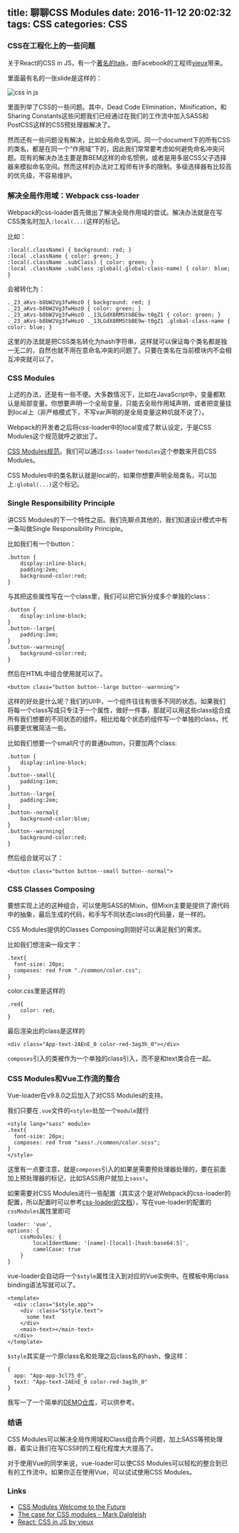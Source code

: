title: 聊聊CSS Modules
date: 2016-11-12 20:02:32
tags: CSS
categories: CSS
---


### CSS在工程化上的一些问题

关于React的CSS in JS，有一个[著名的talk](https://speakerdeck.com/vjeux/react-css-in-js)，由Facebook的工程师[vjeux](https://github.com/vjeux)带来。

里面最有名的一张slide是这样的：

![css in js](https://occc3ev3l.qnssl.com/zindex/Screen%20Shot%202016-11-13%20at%204.28.31%20PM.png)

里面列举了CSS的一些问题。其中，Dead Code Elimination，Minification，和Sharing Constants这些问题我们已经通过在我们的工作流中加入SASS和PostCSS这样的CSS预处理器解决了。

然而还有一些问题没有解决，比如全局命名空间。同一个document下的所有CSS的类名，都是在同一个“作用域”下的，因此我们常常要考虑如何避免命名冲突问题。现有的解决办法主要是靠BEM这样的命名惯例，或者是用多层CSS父子选择器来模拟命名空间。然而这样的办法对工程师有许多的限制。多级选择器有比较高的优先级，不容易维护。

<!-- more -->

### 解决全局作用域：Webpack css-loader

Webpack的css-loader首先做出了解决全局作用域的尝试。解决办法就是在写CSS类名时加入`:local(...)`这样的标记。

比如：

```
:local(.className) { background: red; }
:local .className { color: green; }
:local(.className .subClass) { color: green; }
:local .className .subClass :global(.global-class-name) { color: blue; }
```

会被转化为：

```
._23_aKvs-b8bW2Vg3fwHozO { background: red; }
._23_aKvs-b8bW2Vg3fwHozO { color: green; }
._23_aKvs-b8bW2Vg3fwHozO ._13LGdX8RMStbBE9w-t0gZ1 { color: green; }
._23_aKvs-b8bW2Vg3fwHozO ._13LGdX8RMStbBE9w-t0gZ1 .global-class-name { color: blue; }
```

这里的办法就是把CSS类名转化为hash字符串，这样就可以保证每个类名都是独一无二的，自然也就不用在意命名冲突的问题了。只要在类名在当前模块内不会相互冲突就可以了。

### CSS Modules

上述的办法，还是有一些不便。大多数情况下，比如在JavaScript中，变量都默认是局部变量。你想要声明一个全局变量，只能去全局作用域声明，或者把变量挂到local上（非严格模式下，不写var声明的是全局变量这种坑就不说了）。

Webpack的开发者之后将css-loader中的local变成了默认设定，于是CSS Modules这个规范就呼之欲出了。

[CSS Modules规范](https://github.com/css-modules/css-modules)。我们可以通过`css-loader?modules`这个参数来开启CSS Modules。

CSS Modules中的类名默认就是local的，如果你想要声明全局类名，可以加上`:global(...)`这个标记。


### Single Responsibility Principle

讲CSS Modules的下一个特性之前。我们先聊点其他的，我们知道设计模式中有一条叫做Single Responsibility Principle。

比如我们有一个button：

```
.button {
    display:inline-block;
    padding:2em;
    background-color:red;
}
```

与其把这些属性写在一个class里，我们可以把它拆分成多个单独的class：

```
.button {
    display:inline-block;
}
.button--large{
    padding:2em;
}
.button--warnning{
    background-color:red;
}
```

然后在HTML中组合使用就可以了。

```
<button class="button button--large button--warnning">
```

这样的好处是什么呢？我们的UI中，一个组件往往有很多不同的状态。如果我们将每一个class写成只专注于一个属性，做好一件事，那就可以用这些class组合成所有我们想要的不同状态的组件。相比给每个状态的组件写一个单独的class，代码要更优雅简洁一些。

比如我们想要一个small尺寸的普通button，只要加两个class:

```
.button {
    display:inline-block;
}
.button--small{
    padding:1em;
}
.button--large{
    padding:2em;
}
.button--normal{
    background-color:blue;
}
.button--warnning{
    background-color:red;
}
```

然后组合就可以了：

```
<button class="button button--small button--normal">
```

### CSS Classes Composing

要想实现上述的这种组合，可以使用SASS的Mixin，但Mixin主要是提供了源代码中的抽象，最后生成的代码，和手写不同状态class的代码量，是一样的。

CSS Modules提供的Classes Composing则刚好可以满足我们的需求。

比如我们想渲染一段文字：

```
.text{
  font-size: 20px;
  composes: red from "./common/color.css";
}
```

color.css里是这样的

```
.red{
	color: red;
}
```

最后渲染出的class是这样的

```
<div class="App-text-2AEnE_0 color-red-3ag3h_0"></div>
```

`composes`引入的类被作为一个单独的class引入，而不是和text类合在一起。



### CSS Modules和Vue工作流的整合

Vue-loader在v9.8.0之后加入了对CSS Modules的支持。

我们只要在`.vue`文件的`<style>`处加一个`module`就行

```
<style lang="sass" module>
.text{
  font-size: 20px;
  composes: red from "sass!./common/color.scss";
}
</style>
```

这里有一点要注意，就是`composes`引入的如果是需要预处理器处理的，要在前面加上预处理器的标记，比如SASS用户就加上`sass!`。

如果需要对CSS Modules进行一些配置（其实这个是对Webpack的css-loader的配置，所以配置时可以参考[css-loader的文档](https://github.com/webpack/css-loader)），写在vue-loader的配置的`cssModules`属性里即可

```
loader: 'vue',
options: {
	cssModules: {
		localIdentName: '[name]-[local]-[hash:base64:5]',
		camelCase: true
	}
}    
```

vue-loader会自动将一个`$style`属性注入到对应的Vue实例中。在模板中用class binding语法写就可以了。

```
<template>
  <div :class="$style.app">
    <div :class="$style.text">
      some text
    </div>
    <main-text></main-text>
  </div>
</template>
```

`$style`其实是一个原class名和处理之后class名的hash，像这样：

```
{
  app: "App-app-3cl75_0",
  text: "App-text-2AEnE_0 color-red-3ag3h_0"
}
```

我写一了一个简单的[DEMO仓库](https://github.com/zxc0328/css-modules-demo)，可以供参考。

### 结语

CSS Modules可以解决全局作用域和Class组合两个问题，加上SASS等预处理器，着实让我们在写CSS时的工程化程度大大提高了。

对于使用Vue的同学来说，vue-loader可以使CSS Modules可以轻松的整合到已有的工作流中。如果你正在使用Vue，可以试试使用CSS Modules。


### Links

+ [CSS Modules Welcome to the Future](http://glenmaddern.com/articles/css-modules)
+ [The case for CSS modules - Mark Dalgleish](https://www.youtube.com/watch?v=zR1lOuyQEt8&index=29&list=LLHdx8Qwo6uxw0fj3gQ5yeTg)
+ [React: CSS in JS by vjeux](https://speakerdeck.com/vjeux/react-css-in-js)
